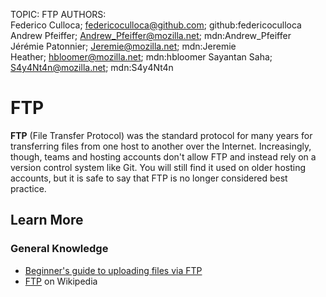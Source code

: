 TOPIC: FTP
AUTHORS: Federico Culloca; federicoculloca@github.com; github:federicoculloca
         Andrew Pfeiffer; Andrew_Pfeiffer@mozilla.net; mdn:Andrew_Pfeiffer
         Jérémie Patonnier; Jeremie@mozilla.net; mdn:Jeremie
         Heather; hbloomer@mozilla.net; mdn:hbloomer
         Sayantan Saha; S4y4Nt4n@mozilla.net; mdn:S4y4Nt4n

# FTP

**FTP** (File Transfer Protocol) was the standard protocol for many years for transferring files
from one host to another over the Internet. Increasingly, though, teams and hosting accounts don't
allow FTP and instead rely on a version control system like Git. You will still find it used on older
hosting accounts, but it is safe to say that FTP is no longer considered best practice.

## Learn More

### General Knowledge

- [Beginner's guide to uploading files via FTP](https://wiki.developer.mozilla.org/en-US/Learn/Upload_files_to_a_web_server)
- [FTP](https://en.wikipedia.org/wiki/File%20Transfer%20Protocol) on Wikipedia
